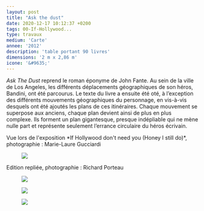 ```yaml
---
layout: post
title: "Ask the dust"
date: 2020-12-17 10:12:37 +0200
tags: 00-If-Hollywood...
type: travaux
medium: 'Carte'
annee: '2012'
description: 'table portant 90 livres'
dimensions: '2 m x 2,86 m'
icone: '&#9635;'
---
```


*Ask The Dust* reprend le roman éponyme de John Fante. Au sein de la ville de Los Angeles, les différents déplacements géographiques de son héros, Bandini, ont été parcourus. Le texte du livre a ensuite été oté, à l’exception des différents mouvements géographiques du personnage, en vis-à-vis desquels ont été ajoutés les plans de ces itinéraires. Chaque mouvement se superpose aux anciens, chaque plan devient ainsi de plus en plus complexe. Ils forment un plan gigantesque, presque indépliable qui ne mène nulle part et représente seulement l’errance circulaire du héros écrivain.

<figcaption>Vue lors de l'exposition *If Hollywood don't need you (Honey I still do)*, photographie : Marie-Laure Gucciardi</figcaption>
<figure><img class="photopost" src="{{site.baseurl}}/imgs/askthedust01.gif" onmouseover="this.src='{{site.baseurl}}/imgs/askthedust01.jpg'" onmouseout="this.src='{{site.baseurl}}/imgs/askthedust01.gif'" /></figure>
<figcaption>Edition repliée, photographie : Richard Porteau</figcaption>
<figure><img class="photopost" src="{{site.baseurl}}/imgs/askthedust02.gif" onmouseover="this.src='{{site.baseurl}}/imgs/askthedust02.jpg'" onmouseout="this.src='{{site.baseurl}}/imgs/askthedust02.gif'" /></figure>
<figure><img class="photopost" src="{{site.baseurl}}/imgs/askthedust03.gif" onmouseover="this.src='{{site.baseurl}}/imgs/askthedust03.jpg'" onmouseout="this.src='{{site.baseurl}}/imgs/askthedust03.gif'" /></figure>
<figure><img class="photopost" src="{{site.baseurl}}/imgs/askthedust04.gif" onmouseover="this.src='{{site.baseurl}}/imgs/askthedust04.jpg'" onmouseout="this.src='{{site.baseurl}}/imgs/askthedust04.gif'" /></figure>
